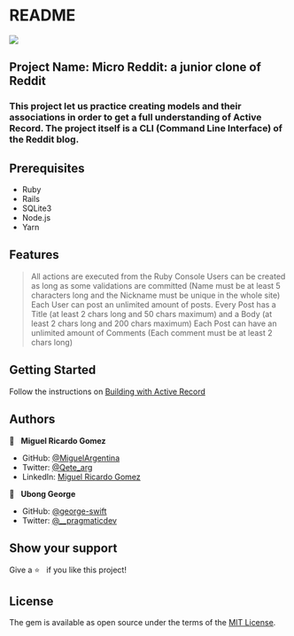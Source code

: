 # README

![](https://img.shields.io/badge/Microverse-blueviolet)

## Project Name: Micro Reddit: a junior clone of Reddit

### This project let us practice creating models and their associations in order to get a full understanding of Active Record. The project itself is a CLI (Command Line Interface) of the Reddit blog.


## Prerequisites
- Ruby
- Rails
- SQLite3
- Node.js
- Yarn

## Features

> All actions are executed from the Ruby Console
> Users can be created as long as some validations are committed (Name must be at least 5 characters long and the Nickname must be unique in the whole site)
> Each User can post an unlimited amount of posts. Every Post has a Title (at least 2 chars long and 50 chars maximum) and a Body (at least 2 chars long and 200 chars maximum)
> Each Post can have an unlimited amount of Comments (Each comment must be at least 2 chars long)


## Getting Started
Follow the instructions on [Building with Active Record](https://www.theodinproject.com/courses/ruby-on-rails/lessons/building-with-active-record-ruby-on-rails)

## Authors

👤  &nbsp; **Miguel Ricardo Gomez**
- GitHub: [@MiguelArgentina](https://github.com/MiguelArgentina)
- Twitter: [@Qete_arg](https://twitter.com/Qete_arg)
- LinkedIn: [Miguel Ricardo Gomez](https://www.linkedin.com/in/miguelricardogomez/)

👤 &nbsp; **Ubong George**
- GitHub: [@george-swift](https://github.com/george-swift)
- Twitter: [@\_\_pragmaticdev](https://twitter.com/__pragmaticdev)

## Show your support

Give a :star:️ &nbsp; if you like this project!

## License

The gem is available as open source under the terms of the [MIT License](https://opensource.org/licenses/MIT).
